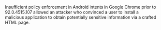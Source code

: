 Insufficient policy enforcement in Android intents in Google Chrome prior to 92.0.4515.107 allowed an attacker who convinced a user to install a malicious application to obtain potentially sensitive information via a crafted HTML page.